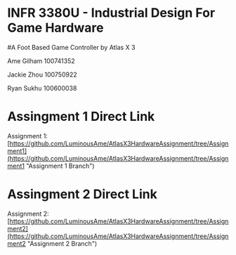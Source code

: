 # INFR 3380U - Industrial Design For Game Hardware

#A Foot Based Game Controller by Atlas X 3

Ame Gilham 100741352

Jackie Zhou 100750922

Ryan Sukhu 100600038

# Assingment 1 Direct Link

Assignment 1: [https://github.com/LuminousAme/AtlasX3HardwareAssignment/tree/Assignment1](https://github.com/LuminousAme/AtlasX3HardwareAssignment/tree/Assignment1 "Assignment 1 Branch")

# Assingment 2 Direct Link

Assignment 2: [https://github.com/LuminousAme/AtlasX3HardwareAssignment/tree/Assignment2](https://github.com/LuminousAme/AtlasX3HardwareAssignment/tree/Assignment2 "Assignment 2 Branch")